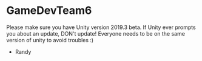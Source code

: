 # GameDevTeam6
Please make sure you have Unity version 2019.3 beta. If Unity ever prompts you about an update, DON't update! Everyone needs to be on the same version of unity to avoid troubles :)
- Randy

